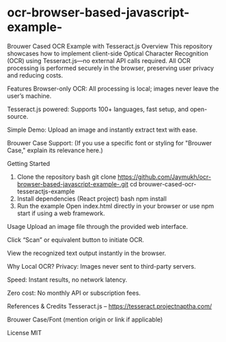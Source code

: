 # ocr-browser-based-javascript-example-
Brouwer Cased OCR Example with Tesseract.js
Overview
This repository showcases how to implement client-side Optical Character Recognition (OCR) using Tesseract.js—no external API calls required. All OCR processing is performed securely in the browser, preserving user privacy and reducing costs.

Features
Browser-only OCR: All processing is local; images never leave the user’s machine.

Tesseract.js powered: Supports 100+ languages, fast setup, and open-source.

Simple Demo: Upload an image and instantly extract text with ease.

Brouwer Case Support: (If you use a specific font or styling for "Brouwer Case," explain its relevance here.)

Getting Started
1. Clone the repository
bash
git clone https://github.com/Jaymukh/ocr-browser-based-javascript-example-.git
cd brouwer-cased-ocr-tesseractjs-example
2. Install dependencies (React project)
bash
npm install
3. Run the example
Open index.html directly in your browser or use npm start if using a web framework.

Usage
Upload an image file through the provided web interface.

Click “Scan” or equivalent button to initiate OCR.

View the recognized text output instantly in the browser.


Why Local OCR?
Privacy: Images never sent to third-party servers.

Speed: Instant results, no network latency.

Zero cost: No monthly API or subscription fees.

References & Credits
Tesseract.js – https://tesseract.projectnaptha.com/

Brouwer Case/Font (mention origin or link if applicable)


License
MIT
